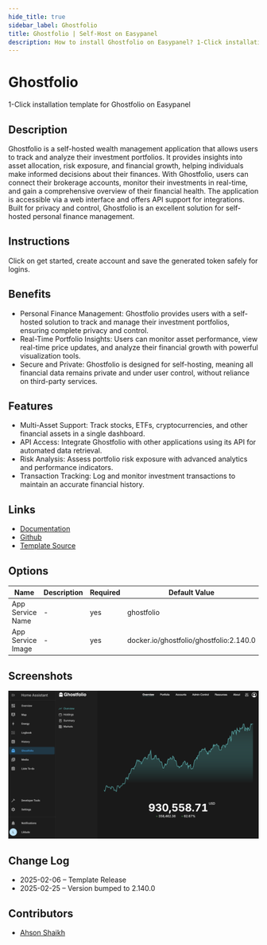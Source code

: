 ```yaml
---
hide_title: true
sidebar_label: Ghostfolio
title: Ghostfolio | Self-Host on Easypanel
description: How to install Ghostfolio on Easypanel? 1-Click installation template for Ghostfolio on Easypanel
---
```


<!-- generated -->

# Ghostfolio

1-Click installation template for Ghostfolio on Easypanel

## Description

Ghostfolio is a self-hosted wealth management application that allows users to track and analyze their investment portfolios. It provides insights into asset allocation, risk exposure, and financial growth, helping individuals make informed decisions about their finances. With Ghostfolio, users can connect their brokerage accounts, monitor their investments in real-time, and gain a comprehensive overview of their financial health. The application is accessible via a web interface and offers API support for integrations. Built for privacy and control, Ghostfolio is an excellent solution for self-hosted personal finance management.

## Instructions

Click on get started, create account and save the generated token safely for logins.

## Benefits

- Personal Finance Management: Ghostfolio provides users with a self-hosted solution to track and manage their investment portfolios, ensuring complete privacy and control.
- Real-Time Portfolio Insights: Users can monitor asset performance, view real-time price updates, and analyze their financial growth with powerful visualization tools.
- Secure and Private: Ghostfolio is designed for self-hosting, meaning all financial data remains private and under user control, without reliance on third-party services.

## Features

- Multi-Asset Support: Track stocks, ETFs, cryptocurrencies, and other financial assets in a single dashboard.
- API Access: Integrate Ghostfolio with other applications using its API for automated data retrieval.
- Risk Analysis: Assess portfolio risk exposure with advanced analytics and performance indicators.
- Transaction Tracking: Log and monitor investment transactions to maintain an accurate financial history.

## Links

- [Documentation](https://ghostfolio.dev/docs/)
- [Github](https://github.com/ghostfolio/ghostfolio)
- [Template Source](https://github.com/easypanel-io/templates/tree/main/templates/ghostfolio)

## Options

Name | Description | Required | Default Value
-|-|-|-
App Service Name | - | yes | ghostfolio
App Service Image | - | yes | docker.io/ghostfolio/ghostfolio:2.140.0

## Screenshots

![Ghostfolio Screenshot](./assets/screenshot.png)

## Change Log

- 2025-02-06 – Template Release
- 2025-02-25 – Version bumped to 2.140.0

## Contributors

- [Ahson Shaikh](https://github.com/Ahson-Shaikh)
